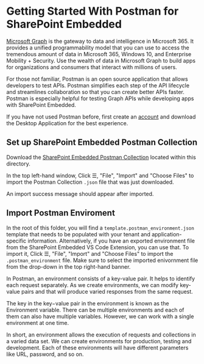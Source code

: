 # Getting Started With Postman for SharePoint Embedded

[Microsoft Graph](https://docs.microsoft.com/graph/overview) is the gateway to data and intelligence in Microsoft 365. It provides a unified programmability model that you can use to access the tremendous amount of data in Microsoft 365, Windows 10, and Enterprise Mobility + Security. Use the wealth of data in Microsoft Graph to build apps for organizations and consumers that interact with millions of users.

For those not familiar, Postman is an open source application that allows developers to test APIs. Postman simplifies each step of the API lifecycle and streamlines collaboration so that you can create better APIs faster. Postman is especially helpful for testing Graph APIs while developing apps with SharePoint Embedded.

If you have not used Postman before, first create an [account](https://www.postman.com/) and download the Desktop Application for the best experience.

## Set up SharePoint Embedded Postman Collection

Download the [SharePoint Embedded Postman Collection]([https://github.com/microsoft/syntex-repository-services/blob/main/Postman/SyntexRepositoryServices.postman_collection.json](https://github.com/microsoft/SharePoint-Embedded-Samples/blob/main/Postman/SharePoint%20Embedded.postman_collection.json)) located within this directory.

In the top left-hand window, Click ☰, "File", "Import" and "Choose Files" to import the Postman Collection ```.json``` file that was just downloaded.

An import success message should appear after imported.

## Import Postman Enviroment

In the root of this folder, you will find a `template.postman_environment.json` template that needs to be populated with your tenant and application-specific information. Alternatively, if you have an exported environment file from the SharePoint Embedded VS Code Extension, you can use that. To import it, Click ☰, "File", "Import" and "Choose Files" to import the `.postman_environment` file. Make sure to select the imported enivornment file from the drop-down in the top right-hand banner.

In Postman, an environment consists of a key-value pair. It helps to identify each request separately. As we create environments, we can modify key-value pairs and that will produce varied responses from the same request.

The key in the key−value pair in the environment is known as the Environment variable. There can be multiple environments and each of them can also have multiple variables. However, we can work with a single environment at one time.

In short, an environment allows the execution of requests and collections in a varied data set. We can create environments for production, testing and development. Each of these environments will have different parameters like URL, password, and so on.
